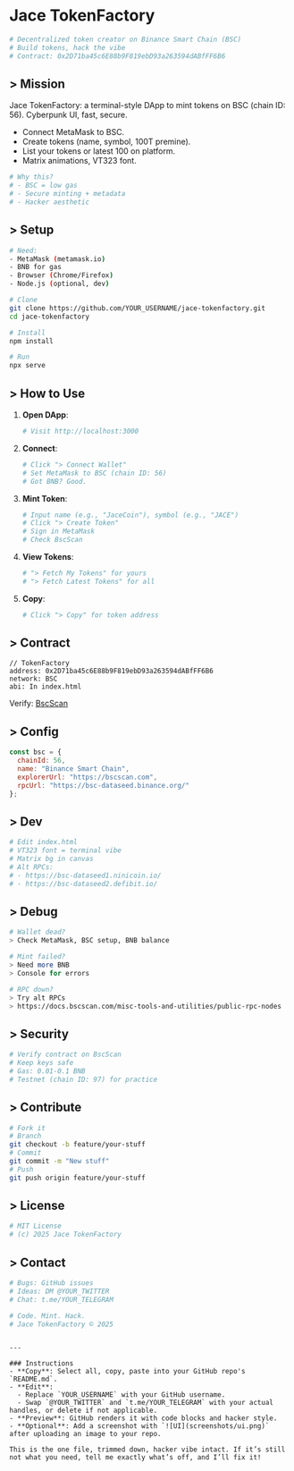 # Jace TokenFactory

```bash
# Decentralized token creator on Binance Smart Chain (BSC)
# Build tokens, hack the vibe
# Contract: 0x2D71ba45c6E88b9F819ebD93a263594dABfFF6B6
```

## > Mission

Jace TokenFactory: a terminal-style DApp to mint tokens on BSC (chain ID: 56). Cyberpunk UI, fast, secure.
- Connect MetaMask to BSC.
- Create tokens (name, symbol, 100T premine).
- List your tokens or latest 100 on platform.
- Matrix animations, VT323 font.

```bash
# Why this?
# - BSC = low gas
# - Secure minting + metadata
# - Hacker aesthetic
```

## > Setup

```bash
# Need:
- MetaMask (metamask.io)
- BNB for gas
- Browser (Chrome/Firefox)
- Node.js (optional, dev)

# Clone
git clone https://github.com/YOUR_USERNAME/jace-tokenfactory.git
cd jace-tokenfactory

# Install
npm install

# Run
npx serve
```

## > How to Use

1. **Open DApp**:
   ```bash
   # Visit http://localhost:3000
   ```

2. **Connect**:
   ```bash
   # Click "> Connect Wallet"
   # Set MetaMask to BSC (chain ID: 56)
   # Got BNB? Good.
   ```

3. **Mint Token**:
   ```bash
   # Input name (e.g., "JaceCoin"), symbol (e.g., "JACE")
   # Click "> Create Token"
   # Sign in MetaMask
   # Check BscScan
   ```

4. **View Tokens**:
   ```bash
   # "> Fetch My Tokens" for yours
   # "> Fetch Latest Tokens" for all
   ```

5. **Copy**:
   ```bash
   # Click "> Copy" for token address
   ```

## > Contract

```solidity
// TokenFactory
address: 0x2D71ba45c6E88b9F819ebD93a263594dABfFF6B6
network: BSC
abi: In index.html
```

Verify: [BscScan](https://bscscan.com/address/0x2D71ba45c6E88b9F819ebD93a263594dABfFF6B6)

## > Config

```javascript
const bsc = {
  chainId: 56,
  name: "Binance Smart Chain",
  explorerUrl: "https://bscscan.com",
  rpcUrl: "https://bsc-dataseed.binance.org/"
};
```

## > Dev

```bash
# Edit index.html
# VT323 font = terminal vibe
# Matrix bg in canvas
# Alt RPCs:
# - https://bsc-dataseed1.ninicoin.io/
# - https://bsc-dataseed2.defibit.io/
```

## > Debug

```bash
# Wallet dead?
> Check MetaMask, BSC setup, BNB balance

# Mint failed?
> Need more BNB
> Console for errors

# RPC down?
> Try alt RPCs
> https://docs.bscscan.com/misc-tools-and-utilities/public-rpc-nodes
```

## > Security

```bash
# Verify contract on BscScan
# Keep keys safe
# Gas: 0.01-0.1 BNB
# Testnet (chain ID: 97) for practice
```

## > Contribute

```bash
# Fork it
# Branch
git checkout -b feature/your-stuff
# Commit
git commit -m "New stuff"
# Push
git push origin feature/your-stuff
```

## > License

```bash
# MIT License
# (c) 2025 Jace TokenFactory
```

## > Contact

```bash
# Bugs: GitHub issues
# Ideas: DM @YOUR_TWITTER
# Chat: t.me/YOUR_TELEGRAM
```

```bash
# Code. Mint. Hack.
# Jace TokenFactory © 2025
```
```

---

### Instructions
- **Copy**: Select all, copy, paste into your GitHub repo's `README.md`.
- **Edit**:
  - Replace `YOUR_USERNAME` with your GitHub username.
  - Swap `@YOUR_TWITTER` and `t.me/YOUR_TELEGRAM` with your actual handles, or delete if not applicable.
- **Preview**: GitHub renders it with code blocks and hacker style.
- **Optional**: Add a screenshot with `![UI](screenshots/ui.png)` after uploading an image to your repo.

This is the one file, trimmed down, hacker vibe intact. If it’s still not what you need, tell me exactly what’s off, and I’ll fix it!
